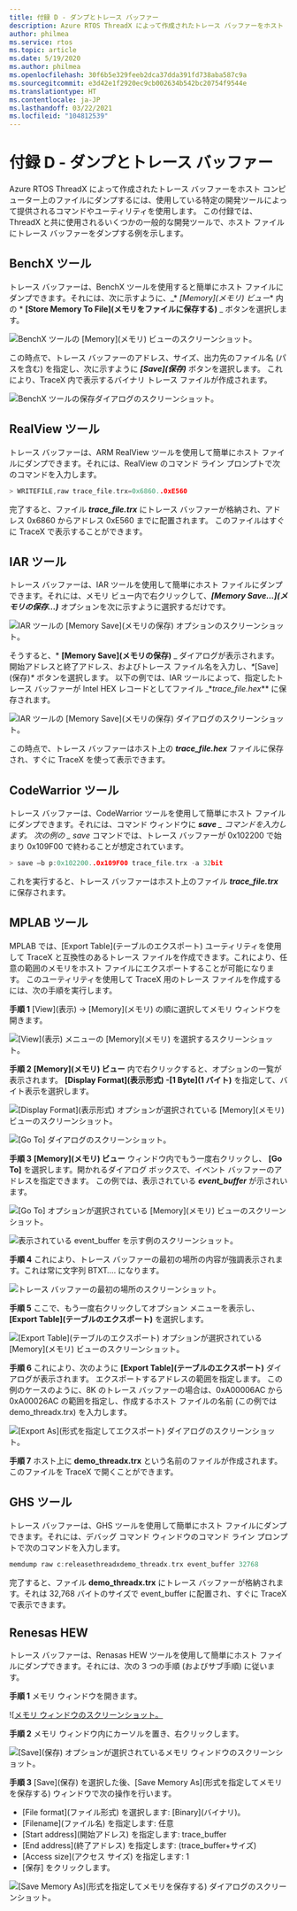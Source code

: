 ```yaml
---
title: 付録 D - ダンプとトレース バッファー
description: Azure RTOS ThreadX によって作成されたトレース バッファーをホスト コンピューター上のファイルにダンプするには、使用している特定の開発ツールによって提供されるコマンドやユーティリティを使用します。
author: philmea
ms.service: rtos
ms.topic: article
ms.date: 5/19/2020
ms.author: philmea
ms.openlocfilehash: 30f6b5e329feeb2dca37dda391fd738aba587c9a
ms.sourcegitcommit: e3d42e1f2920ec9cb002634b542bc20754f9544e
ms.translationtype: HT
ms.contentlocale: ja-JP
ms.lasthandoff: 03/22/2021
ms.locfileid: "104812539"
---
```

# <a name="appendix-d---dumping-and-trace-buffer"></a>付録 D - ダンプとトレース バッファー

Azure RTOS ThreadX によって作成されたトレース バッファーをホスト コンピューター上のファイルにダンプするには、使用している特定の開発ツールによって提供されるコマンドやユーティリティを使用します。 この付録では、ThreadX と共に使用されるいくつかの一般的な開発ツールで、ホスト ファイルにトレース バッファーをダンプする例を示します。 

## <a name="benchx-tools"></a>BenchX ツール

トレース バッファーは、BenchX ツールを使用すると簡単にホスト ファイルにダンプできます。それには、次に示すように、_* _[Memory]\(メモリ\) ビュー_* 内の * **[Store Memory To File]\(メモリをファイルに保存する\)** _ ボタンを選択します。

![BenchX ツールの [Memory]\(メモリ\) ビューのスクリーンショット。](./media/user-guide/image642.jpg)

この時点で、トレース バッファーのアドレス、サイズ、出力先のファイル名 (パスを含む) を指定し、次に示すように ***[Save]\(保存\)*** ボタンを選択します。 これにより、TraceX 内で表示するバイナリ トレース ファイルが作成されます。

![BenchX ツールの保存ダイアログのスクリーンショット。](./media/user-guide/image643.jpg)

## <a name="realview-tools"></a>RealView ツール

トレース バッファーは、ARM RealView ツールを使用して簡単にホスト ファイルにダンプできます。それには、RealView のコマンド ライン プロンプトで次のコマンドを入力します。

```c 
> WRITEFILE,raw trace_file.trx=0x6860..0xE560
```

完了すると、ファイル ***trace_file.trx*** にトレース バッファーが格納され、アドレス 0x6860 からアドレス 0xE560 までに配置されます。 このファイルはすぐに TraceX で表示することができます。

## <a name="iar-tools"></a>IAR ツール

トレース バッファーは、IAR ツールを使用して簡単にホスト ファイルにダンプできます。それには、メモリ ビュー内で右クリックして、***[Memory Save…]\(メモリの保存…\)*** オプションを次に示すように選択するだけです。

![IAR ツールの [Memory Save]\(メモリの保存\) オプションのスクリーンショット。](./media/user-guide/image0_311.jpg)

そうすると、* **[Memory Save]\(メモリの保存\)** _ ダイアログが表示されます。 開始アドレスと終了アドレス、およびトレース ファイル名を入力し、_*_[Save]\(保存\)_*_ ボタンを選択します。 以下の例では、IAR ツールによって、指定したトレース バッファーが Intel HEX レコードとしてファイル _*_trace_file.hex_** に保存されます。

![IAR ツールの [Memory Save]\(メモリの保存\) ダイアログのスクリーンショット。](./media/user-guide/image648.jpg)

この時点で、トレース バッファーはホスト上の ***trace_file.hex*** ファイルに保存され、すぐに TraceX を使って表示できます。

## <a name="codewarrior-tools"></a>CodeWarrior ツール

トレース バッファーは、CodeWarrior ツールを使用して簡単にホスト ファイルにダンプできます。それには、コマンド ウィンドウに ***save** _ コマンドを入力します。 次の例の _ *_save_** コマンドでは、トレース バッファーが 0x102200 で始まり 0x109F00 で終わることが想定されています。

```c
> save –b p:0x102200..0x109F00 trace_file.trx -a 32bit
```

これを実行すると、トレース バッファーはホスト上のファイル ***trace_file.trx*** に保存されます。

## <a name="mplab-tools"></a>MPLAB ツール

MPLAB では、[Export Table]\(テーブルのエクスポート\) ユーティリティを使用して TraceX と互換性のあるトレース ファイルを作成できます。これにより、任意の範囲のメモリをホスト ファイルにエクスポートすることが可能になります。 このユーティリティを使用して TraceX 用のトレース ファイルを作成するには、次の手順を実行します。

**手順 1** [View]\(表示\) -> [Memory]\(メモリ\) の順に選択してメモリ ウィンドウを開きます。

![[View]\(表示\) メニューの [Memory]\(メモリ\) を選択するスクリーンショット。](./media/user-guide/image0_316.jpg)

**手順 2** **[Memory]\(メモリ\) ビュー** 内で右クリックすると、オプションの一覧が表示されます。 **[Display Format]\(表示形式\) -[1 Byte]\(1 バイト\)** を指定して、バイト表示を選択します。

![[Display Format]\(表示形式\) オプションが選択されている [Memory]\(メモリ\) ビューのスクリーンショット。](./media/user-guide/image650.png)

![[Go To] ダイアログのスクリーンショット。](./media/user-guide/image651.jpg)

**手順 3** **[Memory]\(メモリ\) ビュー** ウィンドウ内でもう一度右クリックし、 **[Go To]** を選択します。開かれるダイアログ ボックスで、イベント バッファーのアドレスを指定できます。 この例では、表示されている **_event_buffer_** が示されいます。

![[Go To] オプションが選択されている [Memory]\(メモリ\) ビューのスクリーンショット。](./media/user-guide/image0_312.jpg)

![表示されている event_buffer を示す例のスクリーンショット。](./media/user-guide/image653.png)

**手順 4** これにより、トレース バッファーの最初の場所の内容が強調表示されます。これは常に文字列 BTXT…. になります。

![トレース バッファーの最初の場所のスクリーンショット。](./media/user-guide/image0_313.jpg)

**手順 5** ここで、もう一度右クリックしてオプション メニューを表示し、 **[Export Table]\(テーブルのエクスポート\)** を選択します。

![[Export Table]\(テーブルのエクスポート\) オプションが選択されている [Memory]\(メモリ\) ビューのスクリーンショット。](./media/user-guide/image0_314.jpg)

**手順 6** これにより、次のように **[Export Table]\(テーブルのエクスポート\)** ダイアログが表示されます。 エクスポートするアドレスの範囲を指定します。 この例のケースのように、8K のトレース バッファーの場合は、0xA00006AC から 0xA00026AC の範囲を指定し、作成するホスト ファイルの名前 (この例では demo_threadx.trx) を入力します。

![[Export As]\(形式を指定してエクスポート\) ダイアログのスクリーンショット。](./media/user-guide/image656.jpg)

**手順 7** ホスト上に **demo_threadx.trx** という名前のファイルが作成されます。このファイルを TraceX で開くことができます。

## <a name="ghs-tools"></a>GHS ツール

トレース バッファーは、GHS ツールを使用して簡単にホスト ファイルにダンプできます。それには、デバッグ コマンド ウィンドウのコマンド ライン プロンプトで次のコマンドを入力します。

```c
memdump raw c:releasethreadxdemo_threadx.trx event_buffer 32768
```

完了すると、ファイル **demo_threadx.trx** にトレース バッファーが格納されます。それは 32,768 バイトのサイズで event_buffer に配置され、すぐに TraceX で表示できます。

## <a name="renesas-hew"></a>Renesas HEW

トレース バッファーは、Renasas HEW ツールを使用して簡単にホスト ファイルにダンプできます。それには、次の 3 つの手順 (およびサブ手順) に従います。

**手順 1** メモリ ウィンドウを開きます。

![[メモリ ウィンドウのスクリーンショット。](./media/user-guide/image657.jpg)

**手順 2** メモリ ウィンドウ内にカーソルを置き、右クリックします。

![[Save]\(保存\) オプションが選択されているメモリ ウィンドウのスクリーンショット。](./media/user-guide/image0_315.jpg)

**手順 3** [Save]\(保存\) を選択した後、[Save Memory As]\(形式を指定してメモリを保存する\) ウィンドウで次の操作を行います。

- [File format]\(ファイル形式\) を選択します: [Binary]\(バイナリ\)。
- [Filename]\(ファイル名\) を指定します: 任意
- [Start address]\(開始アドレス\) を指定します: trace_buffer
- [End address]\(終了アドレス\) を指定します: (trace_buffer+サイズ)
- [Access size]\(アクセス サイズ\) を指定します: 1
- [保存] をクリックします。

![[Save Memory As]\(形式を指定してメモリを保存する\) ダイアログのスクリーンショット。](./media/user-guide/image659.jpg)
